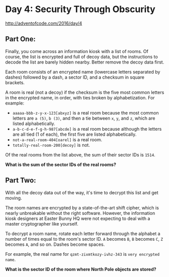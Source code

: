 # Day 4: Security Through Obscurity
http://adventofcode.com/2016/day/4

## Part One:
Finally, you come across an information kiosk with a list of rooms. Of course,
the list is encrypted and full of decoy data, but the instructions to decode
the list are barely hidden nearby. Better remove the decoy data first.

Each room consists of an encrypted name (lowercase letters separated by
dashes) followed by a dash, a sector ID, and a checksum in square brackets.

A room is real (not a decoy) if the checksum is the five most common letters
in the encrypted name, in order, with ties broken by alphabetization. For
example:

- `aaaaa-bbb-z-y-x-123[abxyz]` is a real room because the most common letters
  are `a (5)`, `b (3)`, and then a tie between `x`, `y`, and `z`, which are
  listed alphabetically.
- `a-b-c-d-e-f-g-h-987[abcde]` is a real room because although the letters
  are all tied (1 of each), the first five are listed alphabetically.
- `not-a-real-room-404[oarel]` is a real room.
- `totally-real-room-200[decoy]` is not.

Of the real rooms from the list above, the sum of their sector IDs is `1514`.

**What is the sum of the sector IDs of the real rooms?**

## Part Two:
With all the decoy data out of the way, it's time to decrypt this list and get
moving.

The room names are encrypted by a state-of-the-art shift cipher, which is
nearly unbreakable without the right software. However, the information kiosk
designers at Easter Bunny HQ were not expecting to deal with a master
cryptographer like yourself.

To decrypt a room name, rotate each letter forward through the alphabet a
number of times equal to the room's sector ID. `A` becomes `B`, `B` becomes
`C`, `Z` becomes `A`, and so on. Dashes become spaces.

For example, the real name for `qzmt-zixmtkozy-ivhz-343` is `very encrypted
name`.

**What is the sector ID of the room where North Pole objects are stored?**
